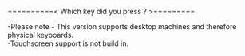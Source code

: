 ==========< Which key did you press ? >=========

-Please note - This version supports desktop machines and therefore physical keyboards.</br>
-Touchscreen support is not build in. 
